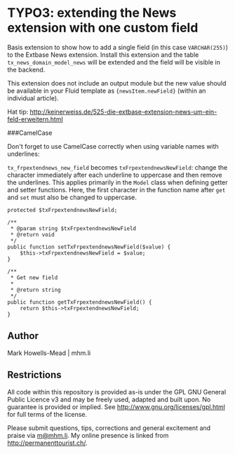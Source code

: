 TYPO3: extending the News extension with one custom field
=========================================================

Basis extension to show how to add a single field (in this case `VARCHAR(255)`) to the Extbase News extension.
Install this extension and the table `tx_news_domain_model_news` will be extended and the field will be visible in the backend.

This extension does not include an output module but the new value should be available in your Fluid template as `{newsItem.newField}` (within an individual article).

Hat tip: http://keinerweiss.de/525-die-extbase-extension-news-um-ein-feld-erweitern.html

###CamelCase

Don't forget to use CamelCase correctly when using variable names with underlines:

`tx_frpextendnews_new_field` becomes `txFrpextendnewsNewField`: change the character immediately after each underline to uppercase and then remove the underlines. This applies primarily in the `Model` class when defining getter and setter functions. Here, the first character in the function name after `get` and `set` must also be changed to uppercase.

    protected $txFrpextendnewsNewField;
    
    /**
     * @param string $txFrpextendnewsNewField
     * @return void
     */
    public function setTxFrpextendnewsNewField($value) {
        $this->txFrpextendnewsNewField = $value;
    }

    /**
     * Get new field
     *
     * @return string
     */
    public function getTxFrpextendnewsNewField() {
        return $this->txFrpextendnewsNewField;
    }

Author
-------

Mark Howells-Mead | mhm.li

Restrictions
------------

All code within this repository is provided as-is under the GPL GNU General Public Licence v3 and may be freely used, adapted and built upon. No guarantee is provided or implied. See http://www.gnu.org/licenses/gpl.html for full terms of the license.

Please submit questions, tips, corrections and general excitement and praise via m@mhm.li. My online presence is linked from http://permanenttourist.ch/.